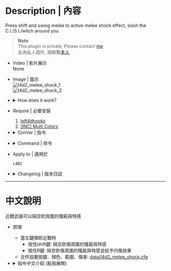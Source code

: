# Description | 內容
Press shift and swing melee to active melee shock effect, slash the C.I./S.I./witch around you

> __Note__ <br/>
This plugin is private, Please contact [me](https://github.com/fbef0102/Game-Private_Plugin#私人插件列表-private-plugins-list)<br/>
此為私人插件, 請聯繫[本人](https://github.com/fbef0102/Game-Private_Plugin#私人插件列表-private-plugins-list)

* Video | 影片展示
<br/>None

* Image | 圖示
	<br/>![l4d2_melee_shock_1](image/l4d2_melee_shock_1.gif)
	<br/>![l4d2_melee_shock_2](image/l4d2_melee_shock_2.gif)

* <details><summary>How does it work?</summary>

	* When swing the melee
		* Press shift -> Shock effect: slash the C.I./S.I./witch around you (dmg_slash)
		* Press Reload -> Burn effect: slash + burn the C.I./S.I./witch around you (dmg_slash + incendiary bullet)
	* Modify glow, range, damage in [data/l4d2_melee_shock.cfg](data/l4d2_melee_shock.cfg)
</details>

* Require | 必要安裝
	1. [left4dhooks](https://forums.alliedmods.net/showthread.php?t=321696)
	2. [[INC] Multi Colors](https://github.com/fbef0102/L4D1_2-Plugins/releases/tag/Multi-Colors)

* <details><summary>ConVar | 指令</summary>

	* cfg\sourcemod\l4d2_melee_shock.cfg
		```php
		// 0=Plugin off, 1=Plugin on.
		l4d2_melee_shock_enable "1"
		```
</details>

* <details><summary>Command | 命令</summary>

	None
</details>

* Apply to | 適用於
	```
	L4D2
	```

* <details><summary>Changelog | 版本日誌</summary>

	* v1.0 (2024-11-13)	
		* Initial Release
</details>

- - - -
# 中文說明
近戰武器可以隔空砍周圍的殭屍與特感

* 原理
	* 當左鍵揮砍近戰時
		* 按住shift鍵: 隔空砍傷周圍的殭屍與特感
		* 按住R鍵: 隔空砍傷周圍的殭屍與特感並給予灼傷效果
	* 文件設置按鍵、顏色、範圍、傷害: [data/l4d2_melee_shock.cfg](data/l4d2_melee_shock.cfg)

* <details><summary>指令中文介紹 (點我展開)</summary>

	* cfg\sourcemod\l4d2_melee_shock.cfg
		```php
		// 0=關閉插件, 1=啟動插件
		l4d2_melee_shock_enable "1"
		```
</details>